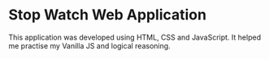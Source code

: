 # Stop Watch Web Application

This application was developed using HTML, CSS and JavaScript.
It helped me practise my Vanilla JS and logical reasoning.
